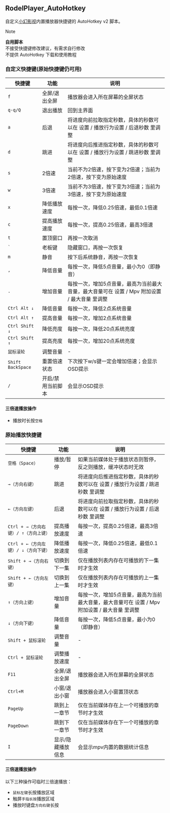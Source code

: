 ## RodelPlayer_AutoHotkey

自定义[小幻影视](https://apps.microsoft.com/detail/9nb0h051m4v4?hl=zh-CN&gl=CN)内置播放器快捷键的 AutoHotkey v2 脚本。

> [!NOTE]
>  **自用脚本**  
>  不接受快捷键修改建议，有需求自行修改  
>  不提供 AutoHotkey 下载和使用教程

### 自定义快捷键(原始快捷键仍可用)

| 快捷键 | 功能 | 说明 |
|--------|------|------|
| `f` | 全屏/退出全屏 | 播放器会进入所在屏幕的全屏状态 |
| `q-q/Q` | 退出播放 | 回到主界面 |
| `a` | 后退 | 将进度向前拉取指定秒数，具体的秒数可以在 设置 / 播放行为设置 / 后退秒数 里调整 |
| `d` | 跳进 | 将进度向后推进指定秒数，具体的秒数可以在 设置 / 播放行为设置 / 跳进秒数 里调整 |
| `s` | 2倍速 | 当前不为2倍速，按下变为2倍速；当前为2倍速，按下变为原始速度 |
| `w` | 3倍速 | 当前不为3倍速，按下变为3倍速；当前为3倍速，按下变为原始速度 |
| `x` | 降低播放速度 | 每按一次，降低0.25倍速，最低0.1倍速 |
| `c` | 提高播放速度 | 每按一次，提高0.25倍速，最高3倍速 |
| `t` | 置顶窗口 | 再按一次取消 |
| `` ` `` | 老板键 | 隐藏窗口，再按一次恢复 |
| `m` | 静音 | 按下后系统静音，再按一次恢复 |
| `,` | 降低音量 | 每按一次，降低5点音量，最小为0（即静音） |
| `.` | 增加音量 | 每按一次，增加5点音量，最高为当前最大音量，最大音量可在 设置 / Mpv 附加设置 / 最大音量 里调整 |
| `Ctrl Alt ↓` | 降低音量 | 每按一次，降低2点系统音量 |
| `Ctrl Alt ↑` | 提高音量 | 每按一次，增加2点系统音量 |
| `Ctrl Shift ↓` | 降低亮度 | 每按一次，降低20点系统亮度 |
| `Ctrl Shift ↑` | 提高亮度 | 每按一次，增加20点系统亮度 |
| `鼠标滚轮` | 调整音量 | - |
| `Shift BackSpace` | 重置倍速状态 | 下次按下w/s键一定会增加倍速；会显示OSD提示 |
| `/` | 开启/禁用当前脚本 | 会显示OSD提示 |

#### 三倍速播放操作

- 播放时长按`空格`

### 原始播放快捷键

| 快捷键 | 功能 | 说明 |
|--------|------|------|
| `空格（Space）` | 播放/暂停 | 如果当前媒体处于播放状态则暂停，反之则播放，缓冲状态时无效 |
| `→（方向右键）` | 跳进 | 将进度向后推进指定秒数，具体的秒数可以在 设置 / 播放行为设置 / 跳进秒数 里调整 |
| `←（方向左键）` | 后退 | 将进度向前拉取指定秒数，具体的秒数可以在 设置 / 播放行为设置 / 后退秒数 里调整 |
| `Ctrl + →（方向右键）/ ↑（方向上键）` | 提高播放速度 | 每按一次，提高0.25倍速，最高3倍速 |
| `Ctrl + ←（方向左键）/ ↓（方向下键）` | 降低播放速度 | 每按一次，降低0.25倍速，最低0.1倍速 |
| `Shift + →（方向右键）` | 切换到下一集 | 仅在播放列表内存在可播放的下一集时才生效 |
| `Shift + ←（方向左键）` | 切换到上一集 | 仅在播放列表内存在可播放的上一集时才生效 |
| `↑（方向上键）` | 增加音量 | 每按一次，增加5点音量，最高为当前最大音量，最大音量可在 设置 / Mpv 附加设置 / 最大音量 里调整 |
| `↓（方向下键）` | 降低音量 | 每按一次，降低5点音量，最小为0（即静音） |
| `Shift + 鼠标滚轮` | 调整音量 | - |
| `Ctrl + 鼠标滚轮` | 调整播放速度 | - |
| `F11` | 全屏/退出全屏 | 播放器会进入所在屏幕的全屏状态 |
| `Ctrl+M` | 小窗/退出小窗 | 播放器会进入小窗置顶状态 |
| `PageUp` | 跳到上一章节 | 仅在当前媒体存在上一个可播放的章节时才生效 |
| `PageDown` | 跳到下一章节 | 仅在当前媒体存在下一个可播放的章节时才生效 |
| `I` | 显示/隐藏播放信息 | 会显示mpv内置的数据统计信息 |

#### 三倍速播放操作

以下三种操作可临时三倍速播放：

- `鼠标左键`长按播放区域
- 触屏`手指长按`播放区域  
- 播放时键盘`方向右键`长按